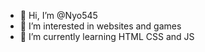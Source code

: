 - 👋 Hi, I’m @Nyo545
- 👀 I’m interested in websites and games
- 🌱 I’m currently learning HTML CSS and JS
